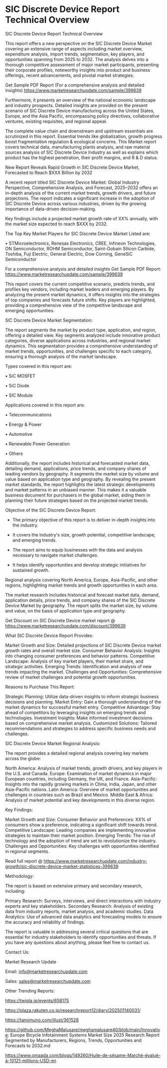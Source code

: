 # SIC Discrete Device Report Technical Overview

SIC Discrete Device Report Technical Overview

This report offers a new perspective on the SIC Discrete Device Market covering an extensive range of aspects including market overview, expenditure analysis, import trends, segmentation, key players, and opportunities spanning from 2025 to 2032. The analysis delves into a thorough competitive assessment of major market participants, presenting their corporate profiles, noteworthy insights into product and business offerings, recent advancements, and pivotal market strategies.

Get Sample PDF Report (For a comprehensive analysis and detailed insights) https://www.marketresearchupdate.com/sample/399639

Furthermore, it presents an overview of the national economic landscape and industry prospects. Detailed insights are provided on the present scenario of SIC Discrete Device manufacturing across the United States, Europe, and the Asia Pacific, encompassing policy directives, collaborative ventures, existing requisites, and regional appeal.

The complete value chain and downstream and upstream essentials are scrutinized in this report. Essential trends like globalization, growth progress boost fragmentation regulation & ecological concerns. This Market report covers technical data, manufacturing plants analysis, and raw material sources analysis of SIC Discrete Device Industry as well as explains which product has the highest penetration, their profit margins, and R & D status.

New Report Reveals Rapid Growth in SIC Discrete Device Market, Forecasted to Reach $XXX Billion by 2032

A recent report titled SIC Discrete Device Market: Global Industry Perspective, Comprehensive Analysis, and Forecast, 2025–2032 offers an in-depth analysis of the current market trends, growth drivers, and future projections. The report indicates a significant increase in the adoption of SIC Discrete Device across various industries, driven by the growing importance of data-driven decision-making.

Key findings include a projected market growth rate of XX% annually, with the market size expected to reach $XXX by 2032.

The Top Key Market Players for SIC Discrete Device Market Listed are:

• STMicroelectronics, Renesas Electronics, CREE, Infineon Technologies, ON Semiconductor, ROHM Semiconductor, Saint-Gobain Silicon Carbide, Toshiba, Fuji Electric, General Electric, Dow Corning, GeneSiC Semiconductor

For a comprehensive analysis and detailed insights Get Sample PDF Report: https://www.marketresearchupdate.com/sample/399639

This report covers the current competitive scenario, predicts trends, and profiles key vendors, including market leaders and emerging players. By analyzing the present market dynamics, it offers insights into the strategies of top companies and forecasts future shifts. Key players are highlighted, providing a comprehensive view of the competitive landscape and emerging opportunities.

SIC Discrete Device Market Segmentation:

The report segments the market by product type, application, and region, offering a detailed view. Key segments analyzed include innovative product categories, diverse applications across industries, and regional market dynamics. This segmentation provides a comprehensive understanding of market trends, opportunities, and challenges specific to each category, ensuring a thorough analysis of the market landscape.

Types covered in this report are:

• SiC MOSFET

• SiC Diode

• SIC Module

Applications covered in this report are:

• Telecommunications

• Energy & Power

• Automotive

• Renewable Power Generation

• Others

Additionally, the report includes historical and forecasted market data, detailing demand, applications, price trends, and company shares of leading vendors by geography. It segments the market size by volume and value based on application type and geography. By revealing the present market standards, the report highlights the latest strategic developments and market patterns in an unbiased manner. This makes it a valuable business document for purchasers in the global market, aiding them in planning their future strategies based on the projected market trends.

Objective of the SIC Discrete Device Report:

- The primary objective of this report is to deliver in-depth insights into the industry.

- It covers the industry's size, growth potential, competitive landscape, and emerging trends.

- The report aims to equip businesses with the data and analysis necessary to navigate market challenges.

- It helps identify opportunities and develop strategic initiatives for sustained growth.

Regional analysis covering North America, Europe, Asia-Pacific, and other regions, highlighting market trends and growth opportunities in each area.

The market research includes historical and forecast market data, demand, application details, price trends, and company shares of the SIC Discrete Device Market by geography. The report splits the market size, by volume and value, on the basis of application type and geography.

Get Discount on SIC Discrete Device market report @ https://www.marketresearchupdate.com/discount/399639

What SIC Discrete Device Report Provides:

Market Growth and Size: Detailed projections of SIC Discrete Device market growth rates and overall market size.
Consumer Behavior Analysis: Insights into changing consumer preferences and behavior patterns.
Competitive Landscape: Analysis of key market players, their market share, and strategic activities.
Emerging Trends: Identification and analysis of new trends impacting the market.
Challenges and Opportunities: Comprehensive review of market challenges and potential growth opportunities.

Reasons to Purchase This Report:

Strategic Planning: Utilize data-driven insights to inform strategic business decisions and planning.
Market Entry: Gain a thorough understanding of the market dynamics for successful market entry.
Competitive Advantage: Stay ahead of competitors by leveraging insights on emerging trends and technologies.
Investment Insights: Make informed investment decisions based on comprehensive market analysis.
Customized Solutions: Tailored recommendations and strategies to address specific business needs and challenges.

SIC Discrete Device Market Regional Analysis:

The report provides a detailed regional analysis covering key markets across the globe:

North America: Analysis of market trends, growth drivers, and key players in the U.S. and Canada.
Europe: Examination of market dynamics in major European countries, including Germany, the UK, and France.
Asia-Pacific: Insights into the rapidly growing markets in China, India, Japan, and other Asia-Pacific nations.
Latin America: Overview of market opportunities and challenges in countries such as Brazil and Mexico.
Middle East & Africa: Analysis of market potential and key developments in this diverse region.

Key Findings:

Market Growth and Size:
Consumer Behavior and Preferences: XX% of consumers show a preference, indicating a significant shift towards trend.
Competitive Landscape: Leading companies are implementing innovative strategies to maintain their market position.
Emerging Trends: The rise of technology and the adoption of trend are set to revolutionize the industry.
Challenges and Opportunities: Key challenges with opportunities identified in regional segments.

Read full report @ https://www.marketresearchupdate.com/industry-growth/sic-discrete-device-market-statistices-399639

Methodology:

The report is based on extensive primary and secondary research, including:

Primary Research: Surveys, interviews, and direct interactions with industry experts and key stakeholders.
Secondary Research: Analysis of existing data from industry reports, market analysis, and academic studies.
Data Analytics: Use of advanced data analytics and forecasting models to ensure the accuracy and reliability of findings.

The report is valuable in addressing several critical questions that are essential for industry stakeholders to identify opportunities and threats. If you have any questions about anything, please feel free to contact us.

Contact Us:

Market Research Update

Email: info@marketresearchupdate.com

Sales: sales@marketresearchupdate.com

Other Trending Reports:

https://twipla.jp/events/658175

https://plaza.rakuten.co.jp/researchreport12/diary/202501140031/

https://tanomuno.com/illust/361528

https://github.com/MeghaMalusare/meghamalusare40/blob/main/Innovative: Europe Bicycle Infotainment Systems Market Size 2025 Research Report Segmented by Manufacturers, Regions, Trends, Opportunities and Forecasts to 2032.md

https://www.omaada.com/blogs/149260/Huile-de-sésame-Marché-évalué-à-10121-millions-USD-en
